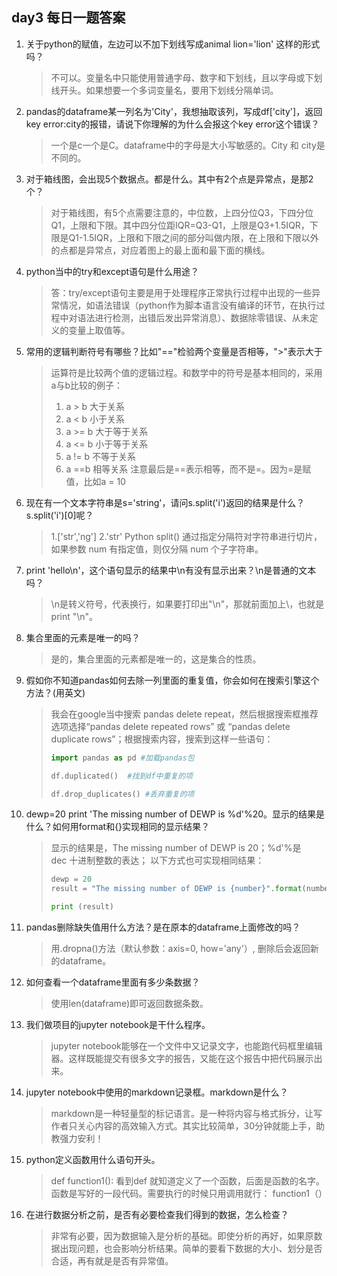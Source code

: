 ## day3 每日一题答案

1. 关于python的赋值，左边可以不加下划线写成animal lion='lion' 这样的形式吗？

   > 不可以。变量名中只能使用普通字母、数字和下划线，且以字母或下划线开头。如果想要一个多词变量名，要用下划线分隔单词。

2. pandas的dataframe某一列名为'City'，我想抽取该列，写成df['city']，返回key error:city的报错，请说下你理解的为什么会报这个key error这个错误？

   > 一个是c一个是C。dataframe中的字母是大小写敏感的。City 和 city是不同的。

3. 对于箱线图，会出现5个数据点。都是什么。其中有2个点是异常点，是那2个？

   > 对于箱线图，有5个点需要注意的，中位数，上四分位Q3，下四分位Q1，上限和下限。其中四分位距IQR=Q3-Q1，上限是Q3+1.5IQR，下限是Q1-1.5IQR，上限和下限之间的部分叫做内限，在上限和下限以外的点都是异常点，对应着图上的最上面和最下面的横线。

4. python当中的try和except语句是什么用途？

   > 答：try/except语句主要是用于处理程序正常执行过程中出现的一些异常情况，如语法错误（python作为脚本语言没有编译的环节，在执行过程中对语法进行检测，出错后发出异常消息）、数据除零错误、从未定义的变量上取值等。

5. 常用的逻辑判断符号有哪些？比如"=="检验两个变量是否相等，">"表示大于 

   > 运算符是比较两个值的逻辑过程。和数学中的符号是基本相同的，采用a与b比较的例子：
   >
   > 1. a > b 大于关系
   > 2. a < b 小于关系
   > 3. a >= b 大于等于关系
   > 4. a <= b 小于等于关系
   > 5. a != b 不等于关系
   > 6. a ==b 相等关系
   >   注意最后是==表示相等，而不是=。因为=是赋值，比如a = 10

6. 现在有一个文本字符串是s='string'，请问s.split('i')返回的结果是什么？s.split('i')[0]呢？ 

   > 1.['str','ng']
   > 2.'str'
   > Python split() 通过指定分隔符对字符串进行切片，如果参数 num 有指定值，则仅分隔 num 个子字符串。

7. print 'hello\n'，这个语句显示的结果中\n有没有显示出来？\n是普通的文本吗？

   > \n是转义符号，代表换行，如果要打印出"\n"，那就前面加上\，也就是print "\\n"。

8. 集合里面的元素是唯一的吗？

   > 是的，集合里面的元素都是唯一的，这是集合的性质。

9. 假如你不知道pandas如何去除一列里面的重复值，你会如何在搜索引擎这个方法？(用英文)  

   > 我会在google当中搜索 pandas delete repeat，然后根据搜索框推荐选项选择“pandas delete repeated rows” 或 “pandas delete duplicate rows”；根据搜索内容，搜索到这样一些语句：
   >
   > ```python
   > import pandas as pd #加载pandas包
   > 
   > df.duplicated()  #找到df中重复的项
   > 
   > df.drop_duplicates() #丢弃重复的项
   > ```

10. dewp=20 print 'The missing number of DEWP is %d'%20。显示的结果是什么？如何用format和{}实现相同的显示结果？

    > 显示的结果是，The missing number of DEWP is 20；%d'%是dec 十进制整数的表达；
    > 以下方式也可实现相同结果：
    >
    > ```python
    > dewp = 20
    > result = "The missing number of DEWP is {number}".format(number=20)
    > 
    > print (result)
    > ```

11. pandas删除缺失值用什么方法？是在原本的dataframe上面修改的吗？

    > 用.dropna()方法（默认参数：axis=0, how='any'）, 删除后会返回新的dataframe。

12. 如何查看一个dataframe里面有多少条数据？

    > 使用len(dataframe)即可返回数据条数。

13. 我们做项目的jupyter notebook是干什么程序。

    > jupyter notebook能够在一个文件中又记录文字，也能跑代码框里编辑器。这样既能提交有很多文字的报告，又能在这个报告中把代码展示出来。

14. jupyter notebook中使用的markdown记录框。markdown是什么？

    > markdown是一种轻量型的标记语言。是一种将内容与格式拆分，让写作者只关心内容的高效输入方式。其实比较简单，30分钟就能上手，助教强力安利！

15. python定义函数用什么语句开头。

    > def function1():    看到def 就知道定义了一个函数，后面是函数的名字。函数是写好的一段代码。需要执行的时候只用调用就行： function1（）

16. 在进行数据分析之前，是否有必要检查我们得到的数据，怎么检查？

    > 非常有必要，因为数据输入是分析的基础。即使分析的再好，如果原数据出现问题，也会影响分析结果。简单的要看下数据的大小、划分是否合适，再有就是是否有异常值。